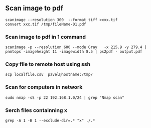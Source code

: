 ## Scan image to pdf
```console
scanimage --resolution 300  --format tiff >xxx.tif
convert xxx.tif /tmp/fileName-01.pdf
```
### Scan image to pdf in 1 command
```console
scanimage -p --resolution 600 --mode Gray   -x 215.9 -y 279.4 | pnmtops -imageheight 11 -imagewidth 8.5 | ps2pdf - output.pdf
```
### Copy file to remote host using ssh
```console
scp localfile.csv  pavel@hostname:/tmp/
```

### Scan for computers in network
```console
sudo nmap -sS -p 22 192.168.1.0/24 | grep "Nmap scan"
```
### Serch files  containning x
```console
grep -A 1 -B 1 --exclude-dir=.* "x" ./.*
```
